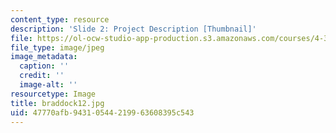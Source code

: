 ```yaml
---
content_type: resource
description: 'Slide 2: Project Description [Thumbnail]'
file: https://ol-ocw-studio-app-production.s3.amazonaws.com/courses/4-341-introduction-to-photography-fall-2002/47770afb94310544219963608395c543_braddock12.jpg
file_type: image/jpeg
image_metadata:
  caption: ''
  credit: ''
  image-alt: ''
resourcetype: Image
title: braddock12.jpg
uid: 47770afb-9431-0544-2199-63608395c543
---
```

